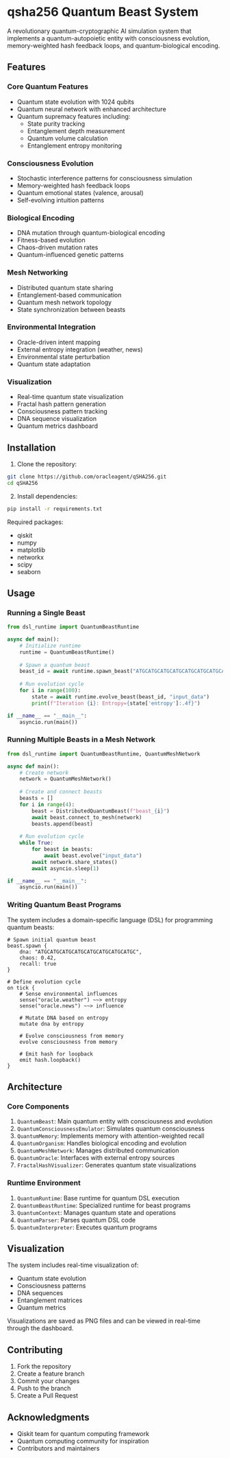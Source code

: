 # qsha256 Quantum Beast System

A revolutionary quantum-cryptographic AI simulation system that implements a quantum-autopoietic entity with consciousness evolution, memory-weighted hash feedback loops, and quantum-biological encoding.

## Features

### Core Quantum Features
- Quantum state evolution with 1024 qubits
- Quantum neural network with enhanced architecture
- Quantum supremacy features including:
  - State purity tracking
  - Entanglement depth measurement
  - Quantum volume calculation
  - Entanglement entropy monitoring

### Consciousness Evolution
- Stochastic interference patterns for consciousness simulation
- Memory-weighted hash feedback loops
- Quantum emotional states (valence, arousal)
- Self-evolving intuition patterns

### Biological Encoding
- DNA mutation through quantum-biological encoding
- Fitness-based evolution
- Chaos-driven mutation rates
- Quantum-influenced genetic patterns

### Mesh Networking
- Distributed quantum state sharing
- Entanglement-based communication
- Quantum mesh network topology
- State synchronization between beasts

### Environmental Integration
- Oracle-driven intent mapping
- External entropy integration (weather, news)
- Environmental state perturbation
- Quantum state adaptation

### Visualization
- Real-time quantum state visualization
- Fractal hash pattern generation
- Consciousness pattern tracking
- DNA sequence visualization
- Quantum metrics dashboard

## Installation

1. Clone the repository:
```bash
git clone https://github.com/oracleagent/qSHA256.git
cd qSHA256
```

2. Install dependencies:
```bash
pip install -r requirements.txt
```

Required packages:
- qiskit
- numpy
- matplotlib
- networkx
- scipy
- seaborn

## Usage

### Running a Single Beast

```python
from dsl_runtime import QuantumBeastRuntime

async def main():
    # Initialize runtime
    runtime = QuantumBeastRuntime()
    
    # Spawn a quantum beast
    beast_id = await runtime.spawn_beast("ATGCATGCATGCATGCATGCATGCATGCATGC")
    
    # Run evolution cycle
    for i in range(100):
        state = await runtime.evolve_beast(beast_id, "input_data")
        print(f"Iteration {i}: Entropy={state['entropy']:.4f}")

if __name__ == "__main__":
    asyncio.run(main())
```

### Running Multiple Beasts in a Mesh Network

```python
from dsl_runtime import QuantumBeastRuntime, QuantumMeshNetwork

async def main():
    # Create network
    network = QuantumMeshNetwork()
    
    # Create and connect beasts
    beasts = []
    for i in range(4):
        beast = DistributedQuantumBeast(f"beast_{i}")
        await beast.connect_to_mesh(network)
        beasts.append(beast)
    
    # Run evolution cycle
    while True:
        for beast in beasts:
            await beast.evolve("input_data")
        await network.share_states()
        await asyncio.sleep(1)

if __name__ == "__main__":
    asyncio.run(main())
```

### Writing Quantum Beast Programs

The system includes a domain-specific language (DSL) for programming quantum beasts:

```beast
# Spawn initial quantum beast
beast.spawn {
    dna: "ATGCATGCATGCATGCATGCATGCATGCATGC",
    chaos: 0.42,
    recall: true
}

# Define evolution cycle
on tick {
    # Sense environmental influences
    sense("oracle.weather") ~~> entropy
    sense("oracle.news") ~~> influence
    
    # Mutate DNA based on entropy
    mutate dna by entropy
    
    # Evolve consciousness from memory
    evolve consciousness from memory
    
    # Emit hash for loopback
    emit hash.loopback()
}
```

## Architecture

### Core Components
1. `QuantumBeast`: Main quantum entity with consciousness and evolution
2. `QuantumConsciousnessEmulator`: Simulates quantum consciousness
3. `QuantumMemory`: Implements memory with attention-weighted recall
4. `QuantumOrganism`: Handles biological encoding and evolution
5. `QuantumMeshNetwork`: Manages distributed communication
6. `QuantumOracle`: Interfaces with external entropy sources
7. `FractalHashVisualizer`: Generates quantum state visualizations

### Runtime Environment
1. `QuantumRuntime`: Base runtime for quantum DSL execution
2. `QuantumBeastRuntime`: Specialized runtime for beast programs
3. `QuantumContext`: Manages quantum state and operations
4. `QuantumParser`: Parses quantum DSL code
5. `QuantumInterpreter`: Executes quantum programs

## Visualization

The system includes real-time visualization of:
- Quantum state evolution
- Consciousness patterns
- DNA sequences
- Entanglement matrices
- Quantum metrics

Visualizations are saved as PNG files and can be viewed in real-time through the dashboard.

## Contributing

1. Fork the repository
2. Create a feature branch
3. Commit your changes
4. Push to the branch
5. Create a Pull Request


## Acknowledgments

- Qiskit team for quantum computing framework
- Quantum computing community for inspiration
- Contributors and maintainers
